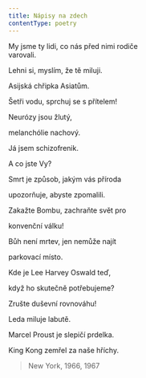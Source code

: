 ```yaml
---
title: Nápisy na zdech
contentType: poetry
---
```


<section>

My jsme ty lidi, co nás před nimi rodiče  
varovali.

</section>

<section>

Lehni si, myslím, že tě miluji.

</section>

<section>

Asijská chřipka Asiatům.

</section>

<section>

Šetři vodu, sprchuj se s přítelem!

  
  

Neurózy jsou žlutý,

</section>

<section>

melanchólie nachový.

</section>

<section>

Já jsem schizofrenik.

</section>

<section>

A co jste Vy?

Smrt je způsob, jakým vás příroda

</section>

<section>

upozorňuje, abyste zpomalili.

</section>

<section>

Zakažte Bombu, zachraňte svět pro

</section>

<section>

konvenční válku!

</section>

<section>

Bůh není mrtev, jen nemůže najít

</section>

<section>

parkovací místo.

</section>

<section>

Kde je Lee Harvey Oswald teď,

</section>

<section>

když ho skutečně potřebujeme?

  
  

Zrušte duševní rovnováhu!

</section>

<section>

Leda miluje labutě.

</section>

<section>

Marcel Proust je slepičí prdelka.

</section>

<section>

King Kong zemřel za naše hříchy.

</section>

<section>

> New York, 1966, 1967

</section>

